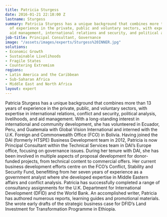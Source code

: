 ```yaml
---
title: Patricia Sturgess
date: 2016-01-21 22:18:00 Z
lastname: Sturgess
summary: Patricia Sturgess has a unique background that combines more than 13 years
  of experience in the private, public and voluntary sectors, with expertise in livelihoods,
  aid management, international relations and security, and political analysis.
job-title: Principal Consultant, Governance
image: "/assets/images/experts/Sturgess%20INNER.jpg"
solutions:
- Economic Growth
- Sustainable Livelihoods
- Fragile States
- Countering Extremism
regions:
- Latin America and the Caribbean
- Sub-Saharan Africa
- Middle East and North Africa
layout: expert
---
```


Patricia Sturgess has a unique background that combines more than 13 years of experience in the private, public, and voluntary sectors, with expertise in international relations, conflict and security, political analysis, livelihoods, and aid management. With a long-standing interest in international and community development, she has volunteered in Ecuador, Peru, and Guatemala with Global Vision International and interned with the U.K. Foreign and Commonwealth Office (FCO) in Bolivia. Having joined the DAI (formerly HTSPE) Business Development team in 2012, Patricia is now Principal Consultant within the Technical Services team in DAI’s Europe office, focusing on governance issues. During her tenure with DAI, she has been involved in multiple aspects of proposal development for donor-funded projects, from technical content to commercial offers. Her current business development efforts centre on the FCO’s Conflict, Stability and Security Fund, benefitting from her seven years of experience as a government analyst where she developed expertise in Middle Eastern affairs and conflict analysis. Patricia has successfully completed a range of consultancy assignments for the U.K. Department for International Development (DFID) and the World Bank. An accomplished writer, Patricia has authored numerous reports, learning guides and promotional materials. She wrote early drafts of the strategic business case for DFID’s Land Investment for Transformation Programme in Ethiopia.